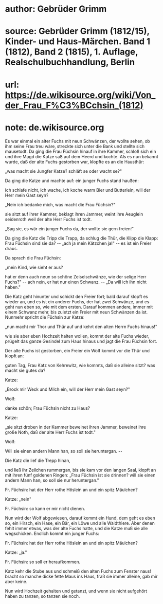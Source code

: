 # author: Gebrüder Grimm
# source: Gebrüder Grimm (1812/15), Kinder- und Haus-Märchen. Band 1 (1812), Band 2 (1815), 1. Auflage, Realschulbuchhandlung, Berlin
# url: https://de.wikisource.org/wiki/Von_der_Frau_F%C3%BCchsin_(1812)
# note: de.wikisource.org

Es war einmal ein alter Fuchs mit neun Schwänzen, der wollte sehen, ob ihm seine Frau treu wäre, streckte sich unter die Bank und stellte sich mausetodt. Da ging die Frau Füchsin hinauf in ihre Kammer, schloß sich ein und ihre Magd die Katze saß auf dem Heerd und kochte. Als es nun bekannt wurde, daß der alte Fuchs gestorben war, klopfte es an die Hausthür: 

„was macht sie Jungfer Katze? schläft se oder wacht se?" 

Da ging die Katze und machte auf: ein junger Fuchs stand haußen: 

ich schlafe nicht, ich wache, ich koche warm Bier und Butterlein, will der Herr mein Gast seyn? 

„Nein ich bedanke mich, was macht die Frau Füchsin?" 

sie sitzt auf ihrer Kammer, beklagt ihren Jammer, weint ihre Aeuglein seidenroth weil der alte Herr Fuchs ist todt. 

„Sag sie, es wär ein junger Fuchs da, der wollte sie gern freien!" 

Da ging die Katz die Tripp die Trapp, da schlug die Thür, die Klipp die Klapp: Frau Füchsin sind sie da? -- „ach ja mein Kätzchen ja!" -- es ist ein Freier draus. 

Da sprach die Frau Füchsin: 

„mein Kind, wie sieht er aus? 

hat er denn auch neun so schöne Zeiselschwänze, wie der selige Herr Fuchs?" -- ach nein, er hat nur einen Schwanz. -- „Da will ich ihn nicht haben." 

Die Katz geht hinunter und schickt den Freier fort; bald darauf klopft es wieder an,  und es ist ein anderer Fuchs, der hat zwei Schwänze, und es geht nun eben so, wie mit dem ersten. Darauf kommen andere, immer mit einem Schwanz mehr, bis zuletzt ein Freier mit neun Schwänzen da ist. Nunmehr spricht die Füchsin zur Katze: 

„nun macht mir Thor und Thür auf und kehrt den alten Herrn Fuchs hinaus!" 

wie sie aber eben Hochzeit halten wollen, kommt der alte Fuchs wieder, prügelt das ganze Gesindel zum Haus hinaus und jagt die Frau Füchsin fort. 

Der alte Fuchs ist gestorben, ein Freier ein Wolf kommt vor die Thür und klopft an: 

guten Tag, Frau Katz von Kehrewitz, wie kommts, daß sie alleine sitzt? was macht sie gutes da? 

Katze: 

„Brock mir Weck und Milch ein, will der Herr mein Gast seyn?" 

Wolf: 

danke schön; Frau Füchsin nicht zu Haus? 

Katze: 

„sie sitzt droben in der Kammer beweinet ihren Jammer, beweinet ihre große Noth, daß der alte Herr Fuchs ist todt." 

Wolf: 

Will sie einen andern Mann han, so soll sie heruntergan. -- 

Die Katz die lief die Trepp hinan, 

und ließ ihr Zeilchen rummergan, bis sie kam vor den langen Saal, klopft an mit ihren fünf goldenen Ringen: „Frau Füchsin ist sie drinnen? will sie einen andern Mann han, so soll sie nur heruntergan." 

Fr. Füchsin: hat der Herr rothe Höslein an und ein spitz Mäulchen? 

Katze: „nein" 

Fr. Füchsin: so kann er mir nicht dienen. 

Nun wird der Wolf abgewiesen, darauf kommt ein Hund, dem geht es eben so, ein Hirsch, ein Hase, ein Bär, ein Löwe und alle Waldthiere. Aber denen fehlt immer etwas, was der alte Fuchs hatte, und die Katze muß sie alle wegschicken. Endlich kommt ein junger Fuchs: 

 Fr. Füchsin: hat der Herr rothe Höslein an und ein spitz Mäulchen? 

Katze: „ja." 

Fr. Füchsin: so soll er heraufkommen. 

Katz kehr die Stube aus und schmeiß den alten Fuchs zum Fenster naus! bracht so manche dicke fette Maus ins Haus, fraß sie immer alleine, gab mir aber keine. 

Nun wird Hochzeit gehalten und getanzt, und wenn sie nicht aufgehört haben zu tanzen, so tanzen sie noch. 

